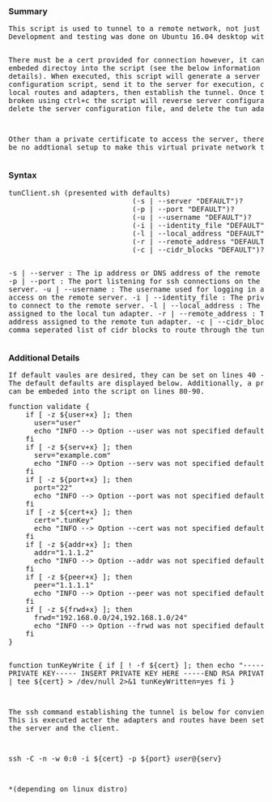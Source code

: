 <h3>Summary</h3>
<pre>
This script is used to tunnel to a remote network, not just a remote machine.
Development and testing was done on Ubuntu 16.04 desktop with an Ubuntu 16.04 server. 

There must be a cert provided for connection however, it can be embeded directoy into
the script (see the below information for more details). When executed, this script will
generate a server configuration script, send it to the server for execution, create the 
local routes and adapters, then establish the tunnel. Once the tunnel is broken using 
ctrl+c the script will reverse server configurations, delete the server configuration 
file, and delete the tun adapters. 

Other than a private certificate to access the server, there should be 
no addtional setup to make this virtual private network tunnel work*.
</pre>

<h3>Syntax</h3>
<pre>
tunClient.sh (presented with defaults)
                             (-s | --server "DEFAULT")?
                             (-p | --port "DEFAULT")?
                             (-u | --username "DEFAULT")?
                             (-i | --identity_file "DEFAULT")?
                             (-l | --local_address "DEFAULT")?
                             (-r | --remote_address "DEFAULT")?
                             (-c | --cidr_blocks "DEFAULT")?




-s | --server         : The ip address or DNS address of the remote server.
-p | --port           : The port listening for ssh connections on the remote server.
-u | --username       : The username used for logging in and for sudo access on the remote server.
-i | --identity_file  : The private key used to connect to the remote server.
-l | --local_address  : The ip address assigned to the local tun adapter.
-r | --remote_address : The ip address assigned to the remote tun adapter.
-c | --cidr_blocks    : The comma seperated list of cidr blocks to route through the tun adapter.
</pre>

<h3>Additional Details</h3>
<pre>
If default vaules are desired, they can be set on lines 40 - 65 of the script. 
The default defaults are displayed below. Additionally, a private certificate 
can be embeded into the script on lines 80-90.
</pre>
<pre>
function validate {
    if [ -z ${user+x} ]; then
      user="user"
      echo "INFO --> Option --user was not specified defaulting to ${user}."
    fi
    if [ -z ${serv+x} ]; then
      serv="example.com"
      echo "INFO --> Option --serv was not specified defaulting to ${serv}."
    fi
    if [ -z ${port+x} ]; then
      port="22"
      echo "INFO --> Option --port was not specified defaulting to ${port}."
    fi
    if [ -z ${cert+x} ]; then
      cert=".tunKey"
      echo "INFO --> Option --cert was not specified defaulting to ${cert}."
    fi
    if [ -z ${addr+x} ]; then
      addr="1.1.1.2"
      echo "INFO --> Option --addr was not specified defaulting to ${addr}."
    fi
    if [ -z ${peer+x} ]; then
      peer="1.1.1.1"
      echo "INFO --> Option --peer was not specified defaulting to ${peer}."
    fi
    if [ -z ${frwd+x} ]; then
      frwd="192.168.0.0/24,192.168.1.0/24"
      echo "INFO --> Option --frwd was not specified defaulting to ${frwd}."
    fi
}



function tunKeyWrite {
if [ ! -f ${cert} ]; then
echo "-----BEGIN RSA PRIVATE KEY-----
INSERT PRIVATE KEY HERE
-----END RSA PRIVATE KEY-----" | tee ${cert} > /dev/null 2>&1
tunKeyWritten=yes
fi
}



The ssh command establishing the tunnel is below for convieniance. This is executed
acter the adapters and routes have been setup on both the server and the client.

ssh -C -n -w 0:0 -i ${cert} -p ${port} ${user}@${serv}




*(depending on linux distro)
</pre>
